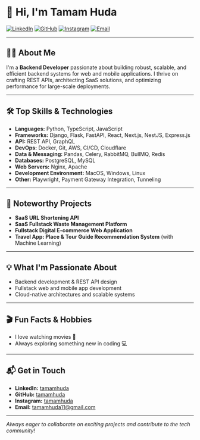 # 👋 Hi, I'm Tamam Huda

[![LinkedIn](https://img.shields.io/badge/LinkedIn-tamamhuda-blue?logo=linkedin)](https://www.linkedin.com/in/tamamhuda/)
[![GitHub](https://img.shields.io/badge/GitHub-tamamhuda-black?logo=github)](https://www.github.com/tamamhuda/)
[![Instagram](https://img.shields.io/badge/Instagram-tamamhuda-E4405F?logo=instagram)](https://www.instagram.com/tamamhuda/)
[![Email](https://img.shields.io/badge/Email-tamamhuda11@gmail.com-red?logo=gmail)](mailto:tamamhuda11@gmail.com)

---

## 🧑‍💻 About Me

I'm a **Backend Developer** passionate about building robust, scalable, and efficient backend systems for web and mobile applications. I thrive on crafting REST APIs, architecting SaaS solutions, and optimizing performance for large-scale deployments.

---

## 🛠️ Top Skills & Technologies

- **Languages:** Python, TypeScript, JavaScript
- **Frameworks:** Django, Flask, FastAPI, React, Next.js, NestJS, Express.js
- **API:** REST API, GraphQL
- **DevOps:** Docker, Git, AWS, CI/CD, Cloudflare
- **Data & Messaging:** Pandas, Celery, RabbitMQ, BullMQ, Redis
- **Databases:** PostgreSQL, MySQL
- **Web Servers:** Nginx, Apache
- **Development Environment:** MacOS, Windows, Linux
- **Other:** Playwright, Payment Gateway Integration, Tunneling

---

## 🚀 Noteworthy Projects

- **SaaS URL Shortening API**
- **SaaS Fullstack Waste Management Platform**
- **Fullstack Digital E-commerce Web Application**
- **Travel App: Place & Tour Guide Recommendation System** (with Machine Learning)

---

## 💡 What I'm Passionate About

- Backend development & REST API design
- Fullstack web and mobile app development
- Cloud-native architectures and scalable systems

---

## 🎬 Fun Facts & Hobbies

- I love watching movies 🍿
- Always exploring something new in coding 💻

---

## 📬 Get in Touch

- **LinkedIn:** [tamamhuda](https://www.linkedin.com/in/tamamhuda/)
- **GitHub:** [tamamhuda](https://www.github.com/tamamhuda/)
- **Instagram:** [tamamhuda](https://www.instagram.com/tamamhuda/)
- **Email:** tamamhuda11@gmail.com

---

_Always eager to collaborate on exciting projects and contribute to the tech community!_

